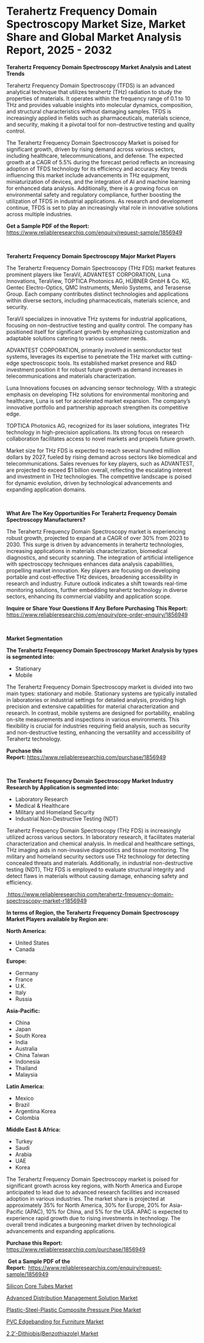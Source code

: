 <p><h1>Terahertz Frequency Domain Spectroscopy Market Size, Market Share and Global Market Analysis Report, 2025 - 2032</h1></p><p><strong>Terahertz Frequency Domain Spectroscopy Market Analysis and Latest Trends</strong></p>
<p><p>Terahertz Frequency Domain Spectroscopy (TFDS) is an advanced analytical technique that utilizes terahertz (THz) radiation to study the properties of materials. It operates within the frequency range of 0.1 to 10 THz and provides valuable insights into molecular dynamics, composition, and structural characteristics without damaging samples. TFDS is increasingly applied in fields such as pharmaceuticals, materials science, and security, making it a pivotal tool for non-destructive testing and quality control.</p><p>The Terahertz Frequency Domain Spectroscopy Market is poised for significant growth, driven by rising demand across various sectors, including healthcare, telecommunications, and defense. The expected growth at a CAGR of 5.5% during the forecast period reflects an increasing adoption of TFDS technology for its efficiency and accuracy. Key trends influencing this market include advancements in THz equipment, miniaturization of devices, and the integration of AI and machine learning for enhanced data analysis. Additionally, there is a growing focus on environmental safety and regulatory compliance, further boosting the utilization of TFDS in industrial applications. As research and development continue, TFDS is set to play an increasingly vital role in innovative solutions across multiple industries.</p></p>
<p><strong>Get a Sample PDF of the Report:&nbsp;</strong> <a href="https://www.reliableresearchiq.com/enquiry/request-sample/1856949?utm_campaign=904&utm_medium=2&utm_source=Github&utm_content=ia&utm_term=08012025&utm_id=terahertz-frequency-domain-spectroscopy">https://www.reliableresearchiq.com/enquiry/request-sample/1856949</a></p>
<p>&nbsp;</p>
<p><strong>Terahertz Frequency Domain Spectroscopy Major Market Players</strong></p>
<p><p>The Terahertz Frequency Domain Spectroscopy (THz FDS) market features prominent players like TeraVil, ADVANTEST CORPORATION, Luna Innovations, TeraView, TOPTICA Photonics AG, HÜBNER GmbH & Co. KG, Gentec Electro-Optics, QMC Instruments, Menlo Systems, and Terasense Group. Each company contributes distinct technologies and applications within diverse sectors, including pharmaceuticals, materials science, and security.</p><p>TeraVil specializes in innovative THz systems for industrial applications, focusing on non-destructive testing and quality control. The company has positioned itself for significant growth by emphasizing customization and adaptable solutions catering to various customer needs.</p><p>ADVANTEST CORPORATION, primarily involved in semiconductor test systems, leverages its expertise to penetrate the THz market with cutting-edge spectroscopic tools. Its established market presence and R&D investment position it for robust future growth as demand increases in telecommunications and materials characterization.</p><p>Luna Innovations focuses on advancing sensor technology. With a strategic emphasis on developing THz solutions for environmental monitoring and healthcare, Luna is set for accelerated market expansion. The company’s innovative portfolio and partnership approach strengthen its competitive edge.</p><p>TOPTICA Photonics AG, recognized for its laser solutions, integrates THz technology in high-precision applications. Its strong focus on research collaboration facilitates access to novel markets and propels future growth.</p><p>Market size for THz FDS is expected to reach several hundred million dollars by 2027, fueled by rising demand across sectors like biomedical and telecommunications. Sales revenues for key players, such as ADVANTEST, are projected to exceed $1 billion overall, reflecting the escalating interest and investment in THz technologies. The competitive landscape is poised for dynamic evolution, driven by technological advancements and expanding application domains.</p></p>
<p>&nbsp;</p>
<p><strong>What Are The Key Opportunities For Terahertz Frequency Domain Spectroscopy Manufacturers?</strong></p>
<p><p>The Terahertz Frequency Domain Spectroscopy market is experiencing robust growth, projected to expand at a CAGR of over 30% from 2023 to 2030. This surge is driven by advancements in terahertz technologies, increasing applications in materials characterization, biomedical diagnostics, and security scanning. The integration of artificial intelligence with spectroscopy techniques enhances data analysis capabilities, propelling market innovation. Key players are focusing on developing portable and cost-effective THz devices, broadening accessibility in research and industry. Future outlook indicates a shift towards real-time monitoring solutions, further embedding terahertz technology in diverse sectors, enhancing its commercial viability and application scope.</p></p>
<p><strong>Inquire or Share Your Questions If Any Before Purchasing This Report:</strong> <a href="https://www.reliableresearchiq.com/enquiry/pre-order-enquiry/1856949?utm_campaign=904&utm_medium=2&utm_source=Github&utm_content=ia&utm_term=08012025&utm_id=terahertz-frequency-domain-spectroscopy">https://www.reliableresearchiq.com/enquiry/pre-order-enquiry/1856949</a></p>
<p>&nbsp;</p>
<p><strong>Market Segmentation</strong></p>
<p><strong>The Terahertz Frequency Domain Spectroscopy Market Analysis by types is segmented into:</strong></p>
<p><ul><li>Stationary</li><li>Mobile</li></ul></p>
<p><p>The Terahertz Frequency Domain Spectroscopy market is divided into two main types: stationary and mobile. Stationary systems are typically installed in laboratories or industrial settings for detailed analysis, providing high precision and extensive capabilities for material characterization and research. In contrast, mobile systems are designed for portability, enabling on-site measurements and inspections in various environments. This flexibility is crucial for industries requiring field analysis, such as security and non-destructive testing, enhancing the versatility and accessibility of Terahertz technology.</p></p>
<p><strong>Purchase this Report:&nbsp;</strong><a href="https://www.reliableresearchiq.com/purchase/1856949?utm_campaign=904&utm_medium=2&utm_source=Github&utm_content=ia&utm_term=08012025&utm_id=terahertz-frequency-domain-spectroscopy">https://www.reliableresearchiq.com/purchase/1856949</a></p>
<p>&nbsp;</p>
<p><strong>The Terahertz Frequency Domain Spectroscopy Market Industry Research by Application is segmented into:</strong></p>
<p><ul><li>Laboratory Research</li><li>Medical & Healthcare</li><li>Military and Homeland Security</li><li>Industrial Non-Destructive Testing (NDT)</li></ul></p>
<p><p>Terahertz Frequency Domain Spectroscopy (THz FDS) is increasingly utilized across various sectors. In laboratory research, it facilitates material characterization and chemical analysis. In medical and healthcare settings, THz imaging aids in non-invasive diagnostics and tissue monitoring. The military and homeland security sectors use THz technology for detecting concealed threats and materials. Additionally, in industrial non-destructive testing (NDT), THz FDS is employed to evaluate structural integrity and detect flaws in materials without causing damage, enhancing safety and efficiency.</p></p>
<p><a href="https://www.reliableresearchiq.com/terahertz-frequency-domain-spectroscopy-market-r1856949?utm_campaign=904&utm_medium=2&utm_source=Github&utm_content=ia&utm_term=08012025&utm_id=terahertz-frequency-domain-spectroscopy">&nbsp;https://www.reliableresearchiq.com/terahertz-frequency-domain-spectroscopy-market-r1856949</a></p>
<p><strong>In terms of Region, the Terahertz Frequency Domain Spectroscopy Market Players available by Region are:</strong></p>
<p>
    <p> <strong> North America: </strong>
        <ul>
            <li>United States</li>
            <li>Canada</li>
        </ul>
        </p> 
    <p> <strong> Europe: </strong>
        <ul>
            <li>Germany</li>
            <li>France</li>
            <li>U.K.</li>
            <li>Italy</li>
            <li>Russia</li>
        </ul>
        </p> 
    <p> <strong> Asia-Pacific: </strong>
        <ul>
            <li>China</li>
            <li>Japan</li>
            <li>South Korea</li>
            <li>India</li>
            <li>Australia</li>
            <li>China Taiwan</li>
            <li>Indonesia</li>
            <li>Thailand</li>
            <li>Malaysia</li>
        </ul>
        </p> 
    <p> <strong> Latin America: </strong>
        <ul>
            <li>Mexico</li>
            <li>Brazil</li>
            <li>Argentina Korea</li>
            <li>Colombia</li>
        </ul>
        </p> 
    <p> <strong> Middle East & Africa: </strong>
        <ul>
            <li>Turkey</li>
            <li>Saudi</li>
            <li>Arabia</li>
            <li>UAE</li>
            <li>Korea</li>
        </ul>
    </p>
    </p>
<p><p>The Terahertz Frequency Domain Spectroscopy market is poised for significant growth across key regions, with North America and Europe anticipated to lead due to advanced research facilities and increased adoption in various industries. The market share is projected at approximately 35% for North America, 30% for Europe, 20% for Asia-Pacific (APAC), 10% for China, and 5% for the USA. APAC is expected to experience rapid growth due to rising investments in technology. The overall trend indicates a burgeoning market driven by technological advancements and expanding applications.</p></p>
<p><strong>Purchase this Report: </strong><a href="https://www.reliableresearchiq.com/purchase/1856949?utm_campaign=904&utm_medium=2&utm_source=Github&utm_content=ia&utm_term=08012025&utm_id=terahertz-frequency-domain-spectroscopy">https://www.reliableresearchiq.com/purchase/1856949</a></p>
<p>&nbsp;<strong>Get a Sample PDF of the Report:&nbsp;&nbsp;</strong><a href="https://www.reliableresearchiq.com/enquiry/request-sample/1856949?utm_campaign=904&utm_medium=2&utm_source=Github&utm_content=ia&utm_term=08012025&utm_id=terahertz-frequency-domain-spectroscopy">https://www.reliableresearchiq.com/enquiry/request-sample/1856949</a></p>
<p><strong></strong></p>
<p><p><a href="https://www.linkedin.com/pulse/research-examination-onthe-silicon-core-tubes-marketsize-xnfhc?utm_campaign=904&utm_medium=2&utm_source=Github&utm_content=ia&utm_term=08012025&utm_id=terahertz-frequency-domain-spectroscopy">Silicon Core Tubes Market</a></p><p><a href="https://github.com/arnoldannice0/Market-Research-Report-List-1/blob/main/advanced-distribution-management-solution-market.md?utm_campaign=904&utm_medium=2&utm_source=Github&utm_content=ia&utm_term=08012025&utm_id=terahertz-frequency-domain-spectroscopy">Advanced Distribution Management Solution Market</a></p><p><a href="https://www.linkedin.com/pulse/positive-outlook-plastic-steel-plastic-composite-pressure-pipe-hdryf?utm_campaign=904&utm_medium=2&utm_source=Github&utm_content=ia&utm_term=08012025&utm_id=terahertz-frequency-domain-spectroscopy">Plastic-Steel-Plastic Composite Pressure Pipe Market</a></p><p><a href="https://www.linkedin.com/pulse/pvc-edgebanding-furniture-market-research-report-forecast-ckjmf?utm_campaign=904&utm_medium=2&utm_source=Github&utm_content=ia&utm_term=08012025&utm_id=terahertz-frequency-domain-spectroscopy">PVC Edgebanding for Furniture Market</a></p><p><a href="https://www.linkedin.com/pulse/22-dithiobisbenzothiazole-market-size-estimated-cagr-118-qkhmc?utm_campaign=904&utm_medium=2&utm_source=Github&utm_content=ia&utm_term=08012025&utm_id=terahertz-frequency-domain-spectroscopy">2,2′-Dithiobis(Benzothiazole) Market</a></p></p>